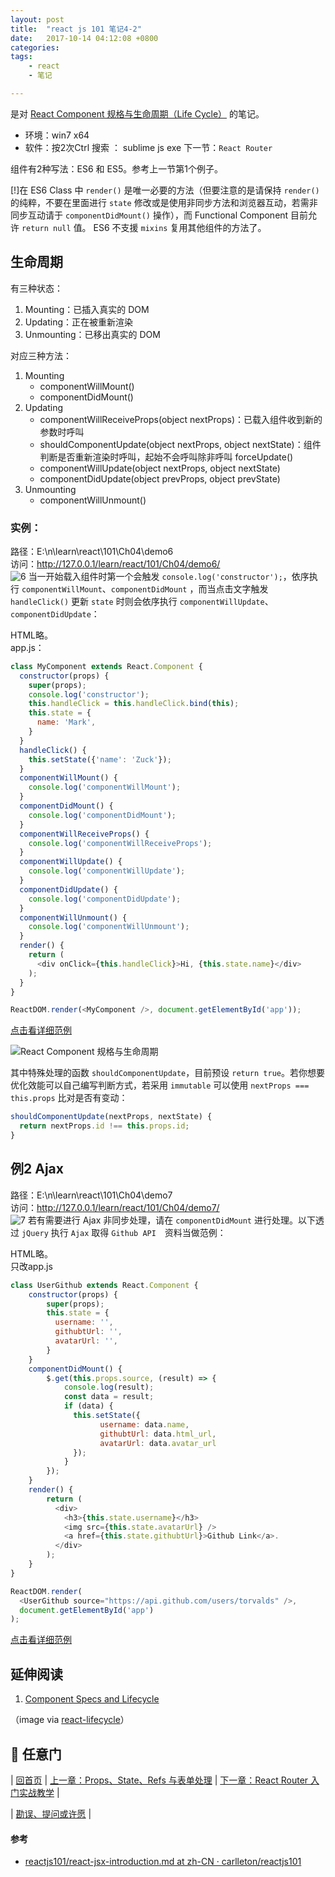 ```yaml
---
layout: post
title:  "react js 101 笔记4-2"
date:   2017-10-14 04:12:08 +0800
categories:  
tags: 
    - react
    - 笔记

---
```


是对 [React Component 规格与生命周期（Life Cycle）](https://github.com/carlleton/reactjs101/blob/zh-CN/Ch04/react-component-life-cycle.md) 的笔记。

* 环境：win7 x64
* 软件：按2次Ctrl 搜索 ： sublime js exe
下一节：`React Router`

组件有2种写法：ES6 和 ES5。参考上一节第1个例子。  
   
[!]在 ES6 Class 中 `render()` 是唯一必要的方法（但要注意的是请保持 `render()` 的纯粹，不要在里面进行 `state` 修改或是使用非同步方法和浏览器互动，若需非同步互动请于 `componentDidMount()` 操作），而 Functional Component 目前允许 `return null` 值。 
ES6 不支援 `mixins` 复用其他组件的方法了。

## 生命周期
有三种状态：

1. Mounting：已插入真实的 DOM
2. Updating：正在被重新渲染
3. Unmounting：已移出真实的 DOM

对应三种方法：

1. Mounting
	- componentWillMount()
	- componentDidMount()
2. Updating
	- componentWillReceiveProps(object nextProps)：已载入组件收到新的参数时呼叫
	- shouldComponentUpdate(object nextProps, object nextState)：组件判断是否重新渲染时呼叫，起始不会呼叫除非呼叫 forceUpdate()
	- componentWillUpdate(object nextProps, object nextState)
	- componentDidUpdate(object prevProps, object prevState)
3. Unmounting
	- componentWillUnmount()

### 实例： ###
路径：E:\n\learn\react\101\Ch04\demo6  
访问：http://127.0.0.1/learn/react/101/Ch04/demo6/   
![6](https://i.imgur.com/GepxENv.png)
当一开始载入组件时第一个会触发 `console.log('constructor');`，依序执行 `componentWillMount`、`componentDidMount` ，而当点击文字触发 `handleClick()` 更新 `state` 时则会依序执行 `componentWillUpdate`、`componentDidUpdate`：  

HTML略。  
app.js：

```javascript
class MyComponent extends React.Component {
  constructor(props) {
    super(props);
    console.log('constructor');
    this.handleClick = this.handleClick.bind(this);
    this.state = {
      name: 'Mark',
    }
  }
  handleClick() {
    this.setState({'name': 'Zuck'});
  }
  componentWillMount() {
    console.log('componentWillMount');
  }
  componentDidMount() {
    console.log('componentDidMount');
  }
  componentWillReceiveProps() {
    console.log('componentWillReceiveProps');
  }
  componentWillUpdate() {
    console.log('componentWillUpdate');
  }
  componentDidUpdate() {
    console.log('componentDidUpdate');
  }
  componentWillUnmount() {
    console.log('componentWillUnmount');
  }
  render() {
    return (
      <div onClick={this.handleClick}>Hi, {this.state.name}</div>
    );
  }
}

ReactDOM.render(<MyComponent />, document.getElementById('app'));
```

<a class="jsbin-embed" href="http://jsbin.com/yokebo/embed?html,js,console,output">点击看详细范例</a><script src="http://static.jsbin.com/js/embed.min.js?3.39.12"></script>

![React Component 规格与生命周期](./images/react-lifecycle.png)

其中特殊处理的函数 `shouldComponentUpdate`，目前预设 `return true`。若你想要优化效能可以自己编写判断方式，若采用 `immutable` 可以使用 `nextProps === this.props` 比对是否有变动：

```javascript
shouldComponentUpdate(nextProps, nextState) {
  return nextProps.id !== this.props.id;
}
```

## 例2 Ajax 
路径：E:\n\learn\react\101\Ch04\demo7  
访问：http://127.0.0.1/learn/react/101/Ch04/demo7/  
![7](https://i.imgur.com/6jy0n7p.png)
若有需要进行 Ajax 非同步处理，请在 `componentDidMount` 进行处理。以下透过 `jQuery` 执行 `Ajax` 取得 `Github API`　资料当做范例：

HTML略。  
只改app.js

```javascript
class UserGithub extends React.Component {
    constructor(props) {
        super(props);
        this.state = {
          username: '',
          githubtUrl: '',
          avatarUrl: '',
        }
    }
    componentDidMount() {
        $.get(this.props.source, (result) => {
            console.log(result);
            const data = result;
            if (data) {
              this.setState({
                    username: data.name,
                    githubtUrl: data.html_url,
                    avatarUrl: data.avatar_url
              });
            }
        });
    }
    render() {
        return (
          <div>
            <h3>{this.state.username}</h3>
            <img src={this.state.avatarUrl} />
            <a href={this.state.githubtUrl}>Github Link</a>.
          </div>
        );
    }
}

ReactDOM.render(
  <UserGithub source="https://api.github.com/users/torvalds" />,
  document.getElementById('app')
);
```

<a class="jsbin-embed" href="http://jsbin.com/kupusa/embed?html,js,output">点击看详细范例</a><script src="http://static.jsbin.com/js/embed.min.js?3.39.12"></script>


## 延伸阅读
1. [Component Specs and Lifecycle](https://facebook.github.io/react/docs/component-specs.html#lifecycle-methods)

（image via [react-lifecycle](http://imgh.us/react-lifecycle.svg)）

## :door: 任意门
| [回首页](../../../tree/zh-CN/) | [上一章：Props、State、Refs 与表单处理](../Ch04/props-state-introduction.md) | [下一章：React Router 入门实战教学](../Ch05/react-router-introduction.md) |

| [勘误、提问或许愿](https://github.com/kdchang/reactjs101/issues) |


#### 参考 ####

* [reactjs101/react-jsx-introduction.md at zh-CN · carlleton/reactjs101](https://github.com/carlleton/reactjs101/blob/zh-CN/Ch03/react-jsx-introduction.md)